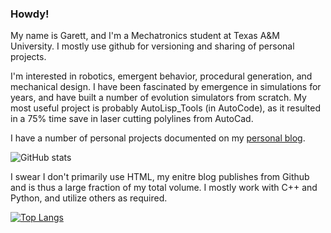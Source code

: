 ### Howdy!
My name is Garett, and I'm a Mechatronics student at Texas A&M University. I mostly use github for versioning and sharing of personal projects. 

I'm interested in robotics, emergent behavior, procedural generation, and mechanical design. I have been fascinated by emergence in simulations for years, and have built a number of evolution simulators from scratch. My most useful project is probably AutoLisp_Tools (in AutoCode), as it resulted in a 75% time save in laser cutting polylines from AutoCad.

I have a number of personal projects documented on my [personal blog](https://garettmorrison.net).

![GitHub stats](https://github-readme-stats.vercel.app/api?username=GarettMorrison&theme=radical&show_icons=true&count_private=true&hide=issues,contribs)

I swear I don't primarily use HTML, my enitre blog publishes from Github and is thus a large fraction of my total volume. I mostly work with C++ and Python, and utilize others as required. 

[![Top Langs](https://github-readme-stats.vercel.app/api/top-langs/?username=GarettMorrison&theme=radical&langs_count=12)](https://github.com/GarettMorrison/github-readme-stats)


<!--
**GarettMorrison/GarettMorrison** is a ✨ _special_ ✨ repository because its `README.md` (this file) appears on your GitHub profile.

Here are some ideas to get you started:

- 🔭 I’m currently working on ...
- 🌱 I’m currently learning ...
- 👯 I’m looking to collaborate on ...
- 🤔 I’m looking for help with ...
- 💬 Ask me about ...
- 📫 How to reach me: ...
- 😄 Pronouns: ...
- ⚡ Fun fact: ...
-->
